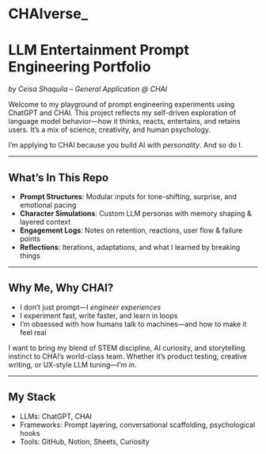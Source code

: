 # CHAIverse_
# LLM Entertainment Prompt Engineering Portfolio  
*by Ceisa Shaquila – General Application @ CHAI*

Welcome to my playground of prompt engineering experiments using ChatGPT and CHAI. This project reflects my self-driven exploration of language model behavior—how it thinks, reacts, entertains, and retains users. It’s a mix of science, creativity, and human psychology.

I’m applying to CHAI because you build AI with *personality*. And so do I.

---

## What’s In This Repo
- **Prompt Structures**: Modular inputs for tone-shifting, surprise, and emotional pacing  
- **Character Simulations**: Custom LLM personas with memory shaping & layered context  
- **Engagement Logs**: Notes on retention, reactions, user flow & failure points  
- **Reflections**: Iterations, adaptations, and what I learned by breaking things

---

## Why Me, Why CHAI?
- I don’t just prompt—I *engineer experiences*  
- I experiment fast, write faster, and learn in loops  
- I’m obsessed with how humans talk to machines—and how to make it feel real

I want to bring my blend of STEM discipline, AI curiosity, and storytelling instinct to CHAI’s world-class team. Whether it’s product testing, creative writing, or UX-style LLM tuning—I’m *in*.

---

## My Stack
- LLMs: ChatGPT, CHAI  
- Frameworks: Prompt layering, conversational scaffolding, psychological hooks  
- Tools: GitHub, Notion, Sheets, Curiosity
